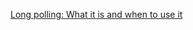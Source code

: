 [Long polling: What it is and when to use it](https://sendbird.com/developer/tutorials/what-is-long-polling?utm_source=chatgpt.com)
